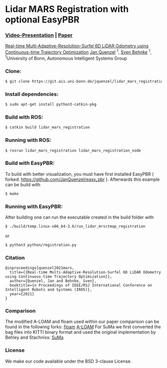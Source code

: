 # Lidar MARS Registration with optional EasyPBR


### [Video-Presentation](http://www.ais.uni-bonn.de/videos/iros2021_quenzel/) | [Paper](http://www.ais.uni-bonn.de/papers/IROS_2021_Quenzel.pdf)

[Real-time Multi-Adaptive-Resolution-Surfel 6D LiDAR Odometry using Continuous-time Trajectory Optimization](http://www.ais.uni-bonn.de/videos/iros2021_quenzel/)
 [Jan Quenzel](https://www.ais.uni-bonn.de/%7Ejquenzel/) <sup>1</sup>,
 [Sven Behnke](https://www.ais.uni-bonn.de/behnke/) <sup>1</sup>,
 <br>
 <sup>1</sup>University of Bonn, Autonomous Intelligent Systems Group

<!--
<p align="middle">
  <img src="imgs/goliath_1_crop.png" width="240"/>
</p>-->

### Clone:
```sh
$ git clone https://git.ais.uni-bonn.de/jquenzel/lidar_mars_registration.git --recursive
```
### Install dependencies:
```sh
$ sudo apt-get install python3-catkin-pkg
```
### Build with ROS:
```sh
$ catkin build lidar_mars_registration
```
### Running with ROS:
```sh
$ rosrun lidar_mars_registration lidar_mars_registration_node
```
### Build with EasyPBR: 
To build with better visualization, you must have first installed EasyPBR ( forked: https://github.com/JanQuenzel/easy_pbr ). Afterwards this example can be build with 
```sh
$ make
```
### Running with EasyPBR:
After building one can run the executable created in the build folder with 
```sh
$ ./build/temp.linux-x86_64-3.6/run_lidar_mrsctmap_registration
```
or
```sh
$ python3 python/registration.py
```

### Citation
```
@inproceedings{quenzel2021mars,
  title={{Real-time Multi-Adaptive-Resolution-Surfel 6D LiDAR Odometry using Continuous-time Trajectory Optimization}},
  author={Quenzel, Jan and Behnke, Sven},
  booktitle={n Proceedings of IEEE/RSJ International Conference on Intelligent Robots and Systems (IROS)},
  year={2021}
}
```

### Comparison
The modified A-LOAM and floam used within our paper comparison can be found in the following forks:
 [floam](https://github.com/JanQuenzel/floam)
 [A-LOAM](https://github.com/JanQuenzel/A-LOAM)
For SuMa we first converted the bag files into KITTI binary format and used the original implementation by Behley and Stachniss: [SuMa](https://github.com/jbehley/SuMa)

### License
We make our code available under the BSD 3-clause License.
